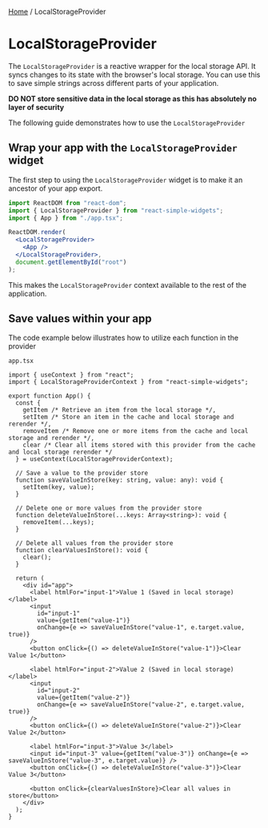 [Home](../../../README.md) / LocalStorageProvider

# LocalStorageProvider

The `LocalStorageProvider` is a reactive wrapper for the local storage API. It syncs changes to its state with the browser's local storage. You can use this to save simple strings across different parts of your application.

**DO NOT store sensitive data in the local storage as this has absolutely no layer of security**

The following guide demonstrates how to use the `LocalStorageProvider`

## Wrap your app with the `LocalStorageProvider` widget

The first step to using the `LocalStorageProvider` widget is to make it an ancestor of your app export.

```jsx
import ReactDOM from "react-dom";
import { LocalStorageProvider } from "react-simple-widgets";
import { App } from "./app.tsx";

ReactDOM.render(
  <LocalStorageProvider>
    <App />
  </LocalStorageProvider>,
  document.getElementById("root")
);
```

This makes the `LocalStorageProvider` context available to the rest of the application.

## Save values within your app

The code example below illustrates how to utilize each function in the provider

`app.tsx`

```tsx
import { useContext } from "react";
import { LocalStorageProviderContext } from "react-simple-widgets";

export function App() {
  const {
    getItem /* Retrieve an item from the local storage */,
    setItem /* Store an item in the cache and local storage and rerender */,
    removeItem /* Remove one or more items from the cache and local storage and rerender */,
    clear /* Clear all items stored with this provider from the cache and local storage rerender */
  } = useContext(LocalStorageProviderContext);

  // Save a value to the provider store
  function saveValueInStore(key: string, value: any): void {
    setItem(key, value);
  }

  // Delete one or more values from the provider store
  function deleteValueInStore(...keys: Array<string>): void {
    removeItem(...keys);
  }

  // Delete all values from the provider store
  function clearValuesInStore(): void {
    clear();
  }

  return (
    <div id="app">
      <label htmlFor="input-1">Value 1 (Saved in local storage)</label>
      <input
        id="input-1"
        value={getItem("value-1")}
        onChange={e => saveValueInStore("value-1", e.target.value, true)}
      />
      <button onClick={() => deleteValueInStore("value-1")}>Clear Value 1</button>

      <label htmlFor="input-2">Value 2 (Saved in local storage)</label>
      <input
        id="input-2"
        value={getItem("value-2")}
        onChange={e => saveValueInStore("value-2", e.target.value, true)}
      />
      <button onClick={() => deleteValueInStore("value-2")}>Clear Value 2</button>

      <label htmlFor="input-3">Value 3</label>
      <input id="input-3" value={getItem("value-3")} onChange={e => saveValueInStore("value-3", e.target.value)} />
      <button onClick={() => deleteValueInStore("value-3")}>Clear Value 3</button>

      <button onClick={clearValuesInStore}>Clear all values in store</button>
    </div>
  );
}
```
